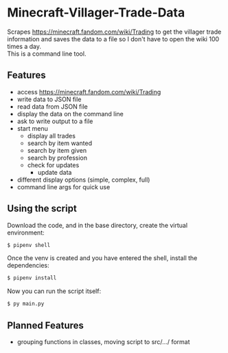 # Minecraft-Villager-Trade-Data

Scrapes https://minecraft.fandom.com/wiki/Trading to get the villager trade information and saves the data to a file so I don't have to open the wiki 100 times a day. \
This is a command line tool.

## Features
* access https://minecraft.fandom.com/wiki/Trading
* write data to JSON file
* read data from JSON file
* display the data on the command line
* ask to write output to a file
* start menu
    * display all trades
    * search by item wanted
    * search by item given
    * search by profession
    * check for updates
        * update data
* different display options (simple, complex, full)
* command line args for quick use
    

## Using the script
Download the code, and in the base directory, create the virtual environment:
```sh
$ pipenv shell
```

Once the venv is created and you have entered the shell, install the dependencies:
```sh
$ pipenv install
```

Now you can run the script itself:
```sh
$ py main.py
```

<!--
Ensure you have Python installed (this script has been checked to work with Python 1.11.2, but it should also work with other Python versions). Follow [this guide](https://gist.github.com/danilo-montes/2a2239035e689dfeafa0b7a59fed8c60) to install Python if you don't have it (Python does not come by default in Windows, so you probably need to install it). 

Now, download the code of the project by clicking the "Code" button next to the "About" section and clicking "Download ZIP". Extract this zip where you want it, it's easiest to extract it to the Desktop.
Open your terminal (cmd.exe) / bash and navigate to the extracted folder. If it is on the Desktop, it will be at `C:\Users\<USERNAME>\Desktop\Minecraft-Villager-Trade-Data-main`. To navigate to this folder, type the command `cd Desktop`. 

In `cmd.exe`:
```sh
py main.py
```

In bash:
```sh
$ py main.py
``` -->

## Planned Features
* grouping functions in classes, moving script to src/.../ format